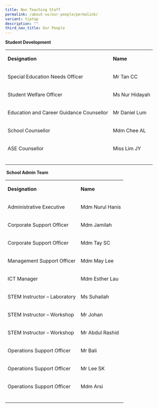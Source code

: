 ```yaml
---
title: Non Teaching Staff
permalink: /about-us/our-people/permalink/
variant: tiptap
description: ""
third_nav_title: Our People
---
```

<p><strong>Student Development</strong></p><table><tbody><tr><td rowspan="1" colspan="1"><p><strong>Designation</strong></p></td><td rowspan="1" colspan="1"><p><strong>Name</strong></p></td></tr><tr><td rowspan="1" colspan="1"><p>Special Education Needs Officer</p></td><td rowspan="1" colspan="1"><p>Mr Tan CC</p></td></tr><tr><td rowspan="1" colspan="1"><p>Student Welfare Officer</p></td><td rowspan="1" colspan="1"><p>Ms Nur Hidayah</p></td></tr><tr><td rowspan="1" colspan="1"><p>Education and Career Guidance Counsellor</p></td><td rowspan="1" colspan="1"><p>Mr Daniel Lum</p></td></tr><tr><td rowspan="1" colspan="1"><p>School Counsellor</p></td><td rowspan="1" colspan="1"><p>Mdm Chee AL</p></td></tr><tr><td rowspan="1" colspan="1"><p>ASE Counsellor</p></td><td rowspan="1" colspan="1"><p>Miss Lim JY</p></td></tr><tr><td rowspan="1" colspan="1"><p></p></td><td rowspan="1" colspan="1"><p></p></td></tr></tbody></table><p></p><p>&nbsp;<strong>School Admin Team</strong></p><table><tbody><tr><td rowspan="1" colspan="1"><p><strong>Designation</strong></p></td><td rowspan="1" colspan="1"><p><strong>Name</strong></p></td></tr><tr><td rowspan="1" colspan="1"><p>Administrative Executive</p></td><td rowspan="1" colspan="1"><p>Mdm Nurul Hanis</p></td></tr><tr><td rowspan="1" colspan="1"><p>Corporate Support Officer</p></td><td rowspan="1" colspan="1"><p>Mdm Jamilah</p></td></tr><tr><td rowspan="1" colspan="1"><p>Corporate Support Officer</p></td><td rowspan="1" colspan="1"><p>Mdm Tay SC</p></td></tr><tr><td rowspan="1" colspan="1"><p>Management Support Officer</p></td><td rowspan="1" colspan="1"><p>Mdm May Lee</p></td></tr><tr><td rowspan="1" colspan="1"><p>ICT Manager</p></td><td rowspan="1" colspan="1"><p>Mdm Esther Lau</p></td></tr><tr><td rowspan="1" colspan="1"><p>STEM Instructor – Laboratory</p></td><td rowspan="1" colspan="1"><p>Ms Suhailah</p></td></tr><tr><td rowspan="1" colspan="1"><p>STEM Instructor – Workshop</p></td><td rowspan="1" colspan="1"><p>Mr Johan</p></td></tr><tr><td rowspan="1" colspan="1"><p>STEM Instructor – Workshop</p></td><td rowspan="1" colspan="1"><p>Mr Abdul Rashid</p></td></tr><tr><td rowspan="1" colspan="1"><p>Operations Support Officer</p></td><td rowspan="1" colspan="1"><p>Mr Bali</p></td></tr><tr><td rowspan="1" colspan="1"><p>Operations Support Officer</p></td><td rowspan="1" colspan="1"><p>Mr Lee SK</p></td></tr><tr><td rowspan="1" colspan="1"><p>Operations Support Officer</p></td><td rowspan="1" colspan="1"><p>Mdm Arsi</p></td></tr><tr><td rowspan="1" colspan="1"><p></p></td><td rowspan="1" colspan="1"><p></p></td></tr></tbody></table><p></p>